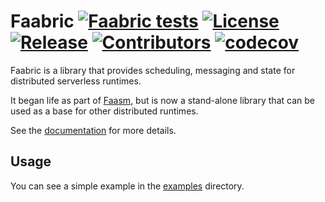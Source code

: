 # Faabric [![Faabric tests](https://github.com/faasm/faabric/workflows/Tests/badge.svg?branch=main)](https://github.com/faasm/faabric/actions) [![License](https://img.shields.io/github/license/faasm/faabric.svg)](https://github.com/faasm/faabric/blob/main/LICENSE.md) [![Release](https://img.shields.io/github/release/faasm/faabric.svg)](https://github.com/faasm/faabric/releases/) [![Contributors](https://img.shields.io/github/contributors/faasm/faabric.svg)](https://github.com/faasm/faabric/graphs/contributors/) [![codecov](https://codecov.io/gh/faasm/faabric/branch/main/graph/badge.svg?token=F7HBQ84OSD)](https://codecov.io/gh/faasm/faabric)

Faabric is a library that provides scheduling, messaging and state for
distributed serverless runtimes.

It began life as part of [Faasm](https://github.com/faasm/faasm), but is now a
stand-alone library that can be used as a base for other distributed runtimes.

See the [documentation](https://faabric.readthedocs.io/en/latest/) for more
details.

## Usage

You can see a simple example in the [examples](examples) directory.

